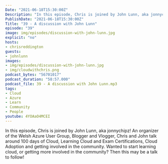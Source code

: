 ```yaml
---
Date: "2021-06-18T15:30:00Z"
Description: "In this episode, Chris is joined by John Lunn, aka jonnychipz! An organizer of the Welsh Azure User Group, Blogger and Vlogger, Chris and John talk around 100 days of Cloud, Learning Cloud and Exam Certifications, Cloud Adoption and getting involved in the community. Wanted to start learning cloud, or getting more involved in the community? Then this may be a talk to follow!"
PublishDate: "2021-06-18T15:30:00Z"
Title: "39 - A discussion with John Lunn"
episode: "39"
image: img/episodes/discussion-with-john-lunn.jpg
explicit: "no"
hosts:
- chrisreddington
guests:
- johnlunn
images:
- img/episodes/discussion-with-john-lunn.jpg
- img/cloudwithchris.png
podcast_bytes: "56701017"
podcast_duration: "58:57.000"
podcast_file: 39 - A discussion with John Lunn.mp3
tags:
- Cloud
- Azure
- Learn
- Community
- People
youtube: 4YOAaO4MCEI
---
```

In this episode, Chris is joined by John Lunn, aka jonnychipz! An organizer of the Welsh Azure User Group, Blogger and Vlogger, Chris and John talk around 100 days of Cloud, Learning Cloud and Exam Certifications, Cloud Adoption and getting involved in the community. Wanted to start learning cloud, or getting more involved in the community? Then this may be a talk to follow!